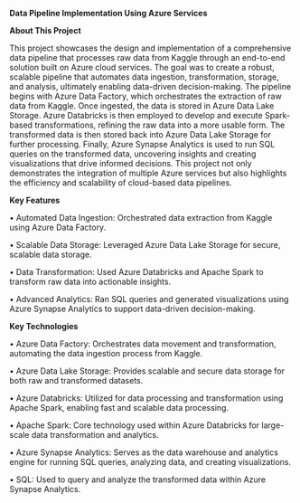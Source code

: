 **Data Pipeline Implementation Using Azure Services**

**About This Project**

This project showcases the design and implementation of a comprehensive data pipeline that processes raw data from Kaggle through an end-to-end solution built on Azure cloud services. The goal was to create a robust, scalable pipeline that automates data ingestion, transformation, storage, and analysis, ultimately enabling data-driven decision-making.
The pipeline begins with Azure Data Factory, which orchestrates the extraction of raw data from Kaggle. Once ingested, the data is stored in Azure Data Lake Storage. Azure Databricks is then employed to develop and execute Spark-based transformations, refining the raw data into a more usable form. The transformed data is then stored back into Azure Data Lake Storage for further processing. Finally, Azure Synapse Analytics is used to run SQL queries on the transformed data, uncovering insights and creating visualizations that drive informed decisions.
This project not only demonstrates the integration of multiple Azure services but also highlights the efficiency and scalability of cloud-based data pipelines.

**Key Features**

•	Automated Data Ingestion: Orchestrated data extraction from Kaggle using Azure Data Factory.

•	Scalable Data Storage: Leveraged Azure Data Lake Storage for secure, scalable data storage.

•	Data Transformation: Used Azure Databricks and Apache Spark to transform raw data into actionable insights.

•	Advanced Analytics: Ran SQL queries and generated visualizations using Azure Synapse Analytics to support data-driven decision-making.

**Key Technologies**

•	Azure Data Factory: Orchestrates data movement and transformation, automating the data ingestion process from Kaggle.

•	Azure Data Lake Storage: Provides scalable and secure data storage for both raw and transformed datasets.

•	Azure Databricks: Utilized for data processing and transformation using Apache Spark, enabling fast and scalable data processing.

•	Apache Spark: Core technology used within Azure Databricks for large-scale data transformation and analytics.

•	Azure Synapse Analytics: Serves as the data warehouse and analytics engine for running SQL queries, analyzing data, and creating visualizations.

•	SQL: Used to query and analyze the transformed data within Azure Synapse Analytics.



